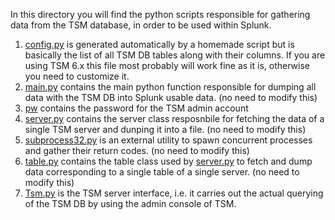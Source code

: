 In this directory you will find the python scripts responsible for gathering data from the TSM database, in order to be used within Splunk.

1. [config.py](config.py) is generated automatically by a homemade script but is basically the list of all TSM DB tables along with their columns. If you are using TSM 6.x this file most probably will work fine as it is, otherwise you need to customize it.
2. [main.py](main.py) contains the main python function responsible for dumping all data with the TSM DB into Splunk usable data. (no need to modify this)
3. [pw](pw) contains the password for the TSM admin account
4. [server.py](server.py) contains the server class resposnbile for fetching the data of a single TSM server and dunping it into a file. (no need to modify this)
5. [subprocess32.py](subprocess32.py) is an external utility to spawn concurrent processes and gather their return codes. (no need to modify this)
6. [table.py](table.py) contains the table class used by [server.py](server.py) to fetch and dump data corresponding to a single table of a single server. (no need to modify this)
7. [Tsm.py](Tsm.py) is the TSM server interface, i.e. it carries out the actual querying of the TSM DB by using the admin console of TSM.
